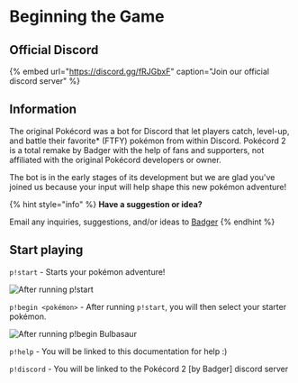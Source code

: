 # Beginning the Game

## Official Discord

{% embed url="https://discord.gg/fRJGbxF" caption="Join our official discord server" %}

## Information

The original Pokécord was a bot for Discord that let players catch, level-up, and battle their favorite\* \(FTFY\) pokémon from within Discord. Pokécord 2 is a total remake by Badger with the help of fans and supporters, not affiliated with the original Pokécord developers or owner.

The bot is in the early stages of its development but we are glad you've joined us because your input will help shape this new pokémon adventure!

{% hint style="info" %}
**Have a suggestion or idea?**

Email any inquiries, suggestions, and/or ideas to [Badger](mailto:me@jaredscarito.com)
{% endhint %}

## Start playing

`p!start` - Starts your pokémon adventure!

![After running p!start](https://i.gyazo.com/f889b14fed63e54fc409b8440cbdb65b.png)

`p!begin <pokémon>` - After running `p!start`, you will then select your starter pokémon.

![After running p!begin Bulbasaur](https://i.gyazo.com/170e1f43382a61c6d511ffe26cd883d5.png)

`p!help` - You will be linked to this documentation for help :\)

`p!discord` - You will be linked to the Pokécord 2 \[by Badger\] discord server 

